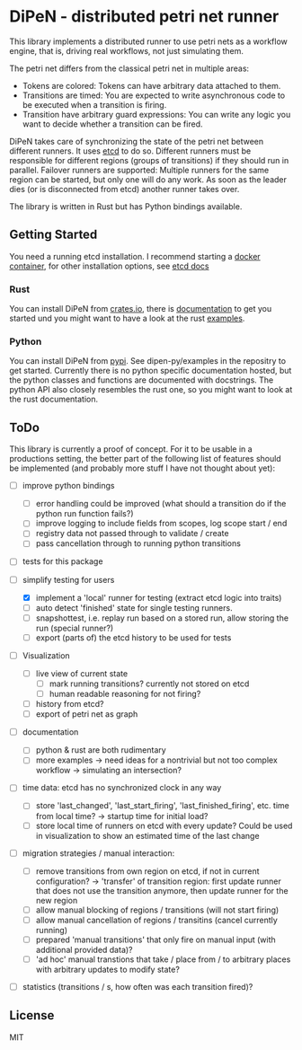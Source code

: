 # DiPeN - distributed petri net runner

This library implements a distributed runner to use petri nets as a workflow engine, that is,
driving real workflows, not just simulating them.

The petri net differs from the classical petri net in multiple areas:
- Tokens are colored: Tokens can have arbitrary data attached to them. 
- Transitions are timed: You are expected to write asynchronous code to be executed when a transition is firing.
- Transition have arbitrary guard expressions: You can write any logic you want to decide whether a transition can be fired.

DiPeN takes care of synchronizing the state of the petri net between different runners. 
It uses [etcd](https://etcd.io/) to do so. 
Different runners must be responsible for different regions (groups of transitions) if they should run in parallel.
Failover runners are supported: Multiple runners for the same region can be started, but only one will do any work. As soon as the leader dies (or is disconnected from etcd) another runner takes over. 

The library is written in Rust but has Python bindings available.

## Getting Started

You need a running etcd installation. 
I recommend starting a [docker container](https://etcd.io/docs/v3.5/op-guide/container/), 
for other installation options, see [etcd docs](https://etcd.io/docs/v3.5/install/)

### Rust

You can install DiPeN from [crates.io](https://crates.io/), there is [documentation](https://docs.rs/dipen/latest/dipen/) to get you started und you might want to have a look at the rust [examples](dipen/examples).

### Python

You can install DiPeN from [pypi](https://pypi.org/). See dipen-py/examples in the repositry to get started. Currently there is no python specific documentation hosted, but the python classes and 
functions are documented with docstrings. The python API also closely resembles the rust one, so you
might want to look at the rust documentation.

## ToDo

This library is currently a proof of concept. For it to be usable in a productions setting, the 
better part of the following list of features should be implemented (and probably more stuff I have not thought about yet):

- [ ] improve python bindings
    * [ ] error handling could be improved (what should a transition do if the python run function fails?)
    * [ ] improve logging to  include fields from scopes, log scope start / end
    * [ ] registry data not passed through to validate / create
    * [ ] pass cancellation through to running python transitions
- [ ] tests for this package
- [ ] simplify testing for users
    * [x] implement a 'local' runner for testing (extract etcd logic into traits)
    * [ ] auto detect 'finished' state for single testing runners.
    * [ ] snapshottest, i.e. replay run based on a stored run, allow storing the run (special runner?)
    * [ ] export (parts of) the etcd history to be used for tests
- [ ] Visualization 
    * [ ] live view of current state
      - [ ] mark running transitions? currently not stored on etcd
      - [ ] human readable reasoning for not firing?
    * [ ] history from etcd?
    * [ ] export of petri net as graph
- [ ] documentation
    * [ ] python & rust are both rudimentary
    * [ ] more examples 
      -> need ideas for a nontrivial but not too complex workflow
      -> simulating an intersection?
- [ ] time data: etcd has no synchronized clock in any way
    * [ ] store 'last_changed', 'last_start_firing', 'last_finished_firing', etc. time from local time?
      -> startup time for initial load? 
    * [ ] store local time of runners on etcd with every update? Could be used in visualization to show
      an estimated time of the last change
- [ ] migration strategies / manual interaction:
    * [ ] remove transitions from own region on etcd, if not in current configuration?
      -> 'transfer' of transition region: first update runner that does not use the transition anymore, then update runner for the new region
    * [ ] allow manual blocking of regions / transitions (will not start firing)
    * [ ] allow manual cancellation of regions / transitins (cancel currently running)
    * [ ] prepared 'manual transitions' that only fire on manual input (with additional provided data)?
    * [ ] 'ad hoc' manual transtions that take / place from / to arbitrary places with arbitrary updates to modify state?
- [ ] statistics (transitions / s, how often was each transition fired)? 

 
## License

MIT